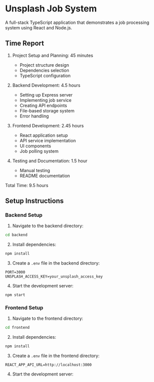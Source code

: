 # Unsplash Job System

A full-stack TypeScript application that demonstrates a job processing system using React and Node.js.

## Time Report

1. Project Setup and Planning: 45 minutes
   - Project structure design
   - Dependencies selection
   - TypeScript configuration

2. Backend Development: 4.5 hours
   - Setting up Express server
   - Implementing job service
   - Creating API endpoints
   - File-based storage system
   - Error handling

3. Frontend Development: 2.45 hours
   - React application setup
   - API service implementation
   - UI components
   - Job polling system

4. Testing and Documentation: 1.5 hour
   - Manual testing
   - README documentation

Total Time: 9.5 hours

## Setup Instructions

### Backend Setup

1. Navigate to the backend directory:
```bash
cd backend
```

2. Install dependencies:
```bash
npm install
```

3. Create a `.env` file in the backend directory:
```
PORT=3000
UNSPLASH_ACCESS_KEY=your_unsplash_access_key
```

4. Start the development server:
```bash
npm start
```

### Frontend Setup

1. Navigate to the frontend directory:
```bash
cd frontend
```

2. Install dependencies:
```bash
npm install
```

3. Create a `.env` file in the frontend directory:
```
REACT_APP_API_URL=http://localhost:3000
```

4. Start the development server: